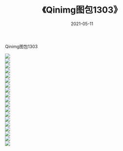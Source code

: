 ﻿---
layout: post
title:  《Qinimg图包1303》
date:   2021-05-11
img: http://imgx.orgx.ga/Qinimg图包/Qinimg图包1303/000.jpg
categories: [美女, 清纯, 唯美]
---

Qinimg图包1303

 ![](http://imgx.orgx.ga/Qinimg图包/Qinimg图包1303/001.jpg) <br>![](http://imgx.orgx.ga/Qinimg图包/Qinimg图包1303/002.jpg) <br>![](http://imgx.orgx.ga/Qinimg图包/Qinimg图包1303/003.jpg) <br>![](http://imgx.orgx.ga/Qinimg图包/Qinimg图包1303/004.jpg) <br>![](http://imgx.orgx.ga/Qinimg图包/Qinimg图包1303/005.jpg) <br>![](http://imgx.orgx.ga/Qinimg图包/Qinimg图包1303/006.jpg) <br>![](http://imgx.orgx.ga/Qinimg图包/Qinimg图包1303/007.jpg) <br>![](http://imgx.orgx.ga/Qinimg图包/Qinimg图包1303/008.jpg) <br>![](http://imgx.orgx.ga/Qinimg图包/Qinimg图包1303/009.jpg) <br>![](http://imgx.orgx.ga/Qinimg图包/Qinimg图包1303/010.jpg) <br>![](http://imgx.orgx.ga/Qinimg图包/Qinimg图包1303/011.jpg) <br>![](http://imgx.orgx.ga/Qinimg图包/Qinimg图包1303/012.jpg) <br>![](http://imgx.orgx.ga/Qinimg图包/Qinimg图包1303/013.jpg) <br>![](http://imgx.orgx.ga/Qinimg图包/Qinimg图包1303/014.jpg) <br>![](http://imgx.orgx.ga/Qinimg图包/Qinimg图包1303/015.jpg) <br>![](http://imgx.orgx.ga/Qinimg图包/Qinimg图包1303/016.jpg) <br>![](http://imgx.orgx.ga/Qinimg图包/Qinimg图包1303/017.jpg) <br>![](http://imgx.orgx.ga/Qinimg图包/Qinimg图包1303/018.jpg) <br>![](http://imgx.orgx.ga/Qinimg图包/Qinimg图包1303/019.jpg) <br>